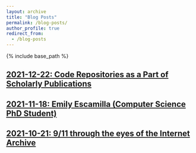 ```yaml
---
layout: archive
title: "Blog Posts"
permalink: /blog-posts/
author_profile: true
redirect_from:
  - /blog-posts
---
```


{% include base_path %}

## [2021-12-22: Code Repositories as a Part of Scholarly Publications]()

## [2021-11-18: Emily Escamilla (Computer Science PhD Student)](https://ws-dl.blogspot.com/2021/11/2021-11-xx-emily-escamilla-computer.html)

## [2021-10-21: 9/11 through the eyes of the Internet Archive](https://ws-dl.blogspot.com/2021/10/2021-10-21-911-through-eyes-of-internet.html)


